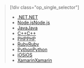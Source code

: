 > [!div class="op_single_selector"]
> * [<span data-ttu-id="dffc7-101">.NET</span><span class="sxs-lookup"><span data-stu-id="dffc7-101">.NET</span></span>](../articles/storage/blobs/storage-dotnet-how-to-use-blobs.md)
> * [<span data-ttu-id="dffc7-102">Node.js</span><span class="sxs-lookup"><span data-stu-id="dffc7-102">Node.js</span></span>](../articles/storage/blobs/storage-nodejs-how-to-use-blob-storage.md)
> * [<span data-ttu-id="dffc7-103">Java</span><span class="sxs-lookup"><span data-stu-id="dffc7-103">Java</span></span>](../articles/storage/blobs/storage-java-how-to-use-blob-storage.md)
> * [<span data-ttu-id="dffc7-104">C++</span><span class="sxs-lookup"><span data-stu-id="dffc7-104">C++</span></span>](../articles/storage/blobs/storage-c-plus-plus-how-to-use-blobs.md)
> * [<span data-ttu-id="dffc7-105">PHP</span><span class="sxs-lookup"><span data-stu-id="dffc7-105">PHP</span></span>](../articles/storage/blobs/storage-php-how-to-use-blobs.md)
> * [<span data-ttu-id="dffc7-106">Ruby</span><span class="sxs-lookup"><span data-stu-id="dffc7-106">Ruby</span></span>](../articles/storage/blobs/storage-ruby-how-to-use-blob-storage.md)
> * [<span data-ttu-id="dffc7-107">Python</span><span class="sxs-lookup"><span data-stu-id="dffc7-107">Python</span></span>](../articles/storage/blobs/storage-python-how-to-use-blob-storage.md)
> * [<span data-ttu-id="dffc7-108">iOS</span><span class="sxs-lookup"><span data-stu-id="dffc7-108">iOS</span></span>](../articles/storage/blobs/storage-ios-how-to-use-blob-storage.md)
> * [<span data-ttu-id="dffc7-109">Xamarin</span><span class="sxs-lookup"><span data-stu-id="dffc7-109">Xamarin</span></span>](../articles/storage/blobs/storage-xamarin-blob-storage.md)
> 
> 

